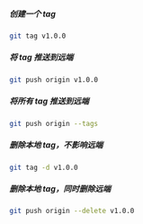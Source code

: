 ##### 创建一个 tag
```bash
git tag v1.0.0
```

##### 将 tag 推送到远端
```bash
git push origin v1.0.0
```

##### 将所有 tag 推送到远端
```bash
git push origin --tags
```

##### 删除本地 tag，不影响远端
```bash
git tag -d v1.0.0
```

##### 删除本地 tag，同时删除远端
```bash
git push origin --delete v1.0.0
```